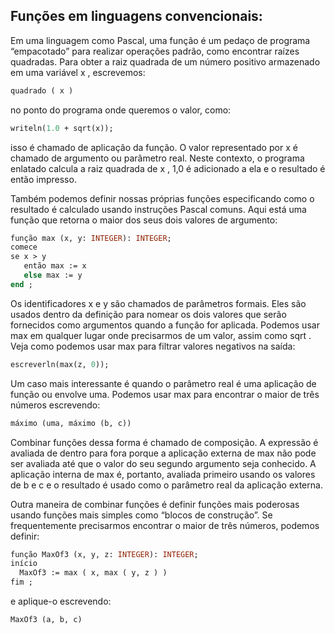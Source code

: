 
## Funções em linguagens convencionais:

Em uma linguagem como Pascal, uma função é um pedaço de programa “empacotado” para realizar operações
padrão, como encontrar raízes quadradas. Para obter a raiz quadrada de um número positivo armazenado
em uma variável x , escrevemos:

```pascal
quadrado ( x )
```
no ponto do programa onde queremos o valor, como:

```pascal
writeln(1.0 + sqrt(x));
```
isso é chamado de aplicação da função. O valor representado por x é chamado de argumento ou parâmetro real. Neste contexto, o programa enlatado calcula a raiz quadrada de x , 1,0 é adicionado a ela e o resultado é então impresso.

Também podemos definir nossas próprias funções especificando como o resultado é calculado usando instruções Pascal comuns. Aqui está uma função que retorna o maior dos seus dois valores de argumento:

```pascal
função max (x, y: INTEGER): INTEGER; 
comece 
se x > y 
   então max := x 
   else max := y 
end ;
```
Os identificadores x e y são chamados de parâmetros formais. Eles são usados ​​dentro da definição para nomear os dois valores que serão fornecidos como argumentos quando a função for aplicada. Podemos usar max em qualquer lugar onde precisarmos de um valor, assim como sqrt . Veja como podemos usar max para filtrar valores negativos na saída:
```pascal
escreverln(max(z, 0));
```
Um caso mais interessante é quando o parâmetro real é uma aplicação de função ou envolve uma. Podemos usar max para encontrar o maior de três números escrevendo:
```pascal
máximo (uma, máximo (b, c))
```
Combinar funções dessa forma é chamado de composição. A expressão é avaliada de dentro para fora porque a aplicação externa de max não pode ser avaliada até que o valor do seu segundo argumento seja conhecido. A aplicação interna de max é, portanto, avaliada primeiro usando os valores de b e c e o resultado é usado como o parâmetro real da aplicação externa.

Outra maneira de combinar funções é definir funções mais poderosas usando funções mais simples como “blocos de construção”. Se frequentemente precisarmos encontrar o maior de três números, podemos definir:

```pascal
função MaxOf3 (x, y, z: INTEGER): INTEGER; 
início 
  MaxOf3 := max ( x, max ( y, z ) ) 
fim ;
```
e aplique-o escrevendo:
```pascal
MaxOf3 (a, b, c)
```

